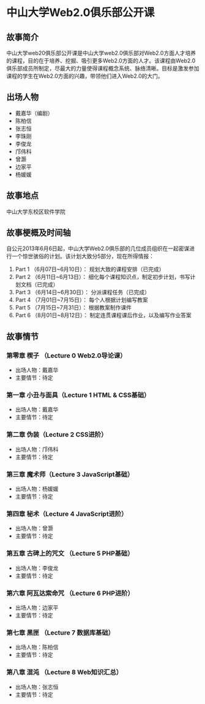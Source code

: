 中山大学Web2.0俱乐部公开课
============

## 故事简介
中山大学web20俱乐部公开课是中山大学web2.0俱乐部对Web2.0方面人才培养的课程，目的在于培养、挖掘、吸引更多Web2.0方面的人才。该课程由Web2.0俱乐部成员所制定，尽最大的力量使得课程概念系统、脉络清晰。目标是激发参加课程的学生在Web2.0方面的兴趣，带领他们进入Web2.0的大门。

## 出场人物
* 戴嘉华（编剧）
* 陈柏信
* 张志恒
* 李珠刚
* 李俊龙
* 邝伟科
* 曾灏
* 边家平
* 杨媛媛

## 故事地点
中山大学东校区软件学院

## 故事梗概及时间轴
自公元2013年6月6日起，中山大学Web2.0俱乐部的几位成员组织在一起密谋进行一个惊世骇俗的计划。该计划大致分5部分，现在所得情报：

1. Part 1 （6月07日~6月10日）： 规划大致的课程安排（已完成）
2. Part 2 （6月11日~6月13日）： 细化每个课程知识点，制定初步计划，书写计划文档（已完成）
3. Part 3 （6月14日~6月30日）： 分派课程任务（已完成）
4. Part 4 （7月01日~7月15日）： 每个人根据计划编写教案
5. Part 5 （7月15日~7月31日）： 根据教案制作课件
6. Part 6 （8月01日~8月12日）： 制定连贯课程课后作业，以及编写作业答案

## 故事情节

### 第零章 楔子 （Lecture 0 Web2.0导论课）
* 出场人物：戴嘉华
* 主要情节：待定

### 第一章 小丑与面具（Lecture 1 HTML & CSS基础）
* 出场人物：戴嘉华
* 主要情节：待定

### 第二章 伪装（Lecture 2 CSS进阶）
* 出场人物：邝伟科
* 主要情节：待定

### 第三章 魔术师（Lecture 3 JavaScript基础）
* 出场人物：杨媛媛
* 主要情节：待定

### 第四章 秘术（Lecture 4 JavaScript进阶）
* 出场人物：曾灏
* 主要情节：待定

### 第五章 古碑上的咒文 （Lecture 5 PHP基础）
* 出场人物：李俊龙
* 主要情节：待定

### 第六章 阿瓦达索命咒 （Lecture 6 PHP进阶）
* 出场人物：边家平
* 主要情节：待定

### 第七章 黑匣 （Lecture 7 数据库基础）
* 出场人物：陈柏信
* 主要情节：待定

### 第八章 混沌 （Lecture 8 Web知识汇总）
* 出场人物：张志恒
* 主要情节：待定
